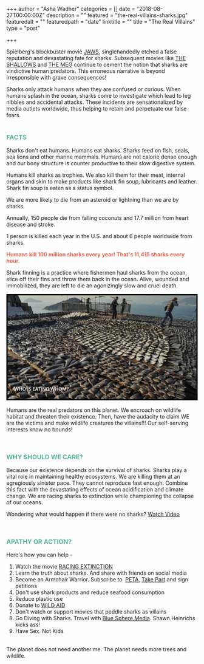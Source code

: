 +++
author = "Asha Wadher"
categories = []
date = "2018-08-27T00:00:00Z"
description = ""
featured = "the-real-villains-sharks.jpg"
featuredalt = ""
featuredpath = "date"
linktitle = ""
title = "The Real Villains"
type = "post"

+++
<p>Spielberg's blockbuster movie <a href="https://www.imdb.com/title/tt0073195/" target="_blank" title="JAWS movie trailer">JAWS</a>, singlehandedly etched a false reputation and devastating fate for sharks. Subsequent movies like <a href="https://www.imdb.com/title/tt4052882/" title="THE SHALLOWS" target="_blank">THE SHALLOWS</a> and <a href="https://www.imdb.com/title/tt4779682/" target="_blank" title="THE MEG">THE MEG</a> continue to cement the notion that sharks are vindictive human predators. This erroneous narrative is beyond irresponsible with grave consequences!
</p>

Sharks only attack humans when they are confused or curious. When humans splash in the ocean, sharks come to investigate which lead to leg nibbles and accidental attacks. These incidents are sensationalized by media outlets worldwide, thus helping to retain and perpetuate our false fears.
<br><br>

<h3 style="color: #56b497"><strong>FACTS</strong></h3>

Sharks don't eat humans. Humans eat sharks.  Sharks feed on fish, seals, sea lions and other marine mammals. Humans are not calorie dense enough and our bony structure is counter productive to their slow digestive system.

Humans kill sharks as trophies. We also kill them for their meat, internal organs and skin to make products like shark fin soup, lubricants and leather. Shark fin soup is eaten as a status symbol.

We are more likely to die from an asteroid or lightning than we are by sharks.

Annually, 150 people die from falling coconuts and 17.7 million from heart disease and stroke.

1 person is killed each year in the U.S. and about 6 people worldwide from sharks.

<strong style="color: #ec644b">Humans kill 100 million sharks every year! That's 11,415 sharks every hour.</strong>

Shark finning is a practice where fishermen haul sharks from the ocean, slice off their fins and throw them back in the ocean. Alive, wounded and immobilized, they are left to die an agonizingly slow and cruel death.

<p class="text-center"><img class="2x text-center" src="/img/twiztedmyrtle/blog/shark-fin-soup-murder.jpg"/></p>

Humans are the real predators on this planet. We encroach on wildlife habitat and threaten their existence. Then, have the audacity to claim WE are the victims and make wildlife creatures the villains!!! Our self-serving interests know no bounds!

<br>
<h3 style="color: #56b497"><strong>WHY SHOULD WE CARE?</strong></h3>

Because our existence depends on the survival of sharks. Sharks play a vital role in maintaining healthy ecosystems. We are killing them at an egregiously sinister pace. They cannot reproduce fast enough. Combine this fact with the devastating effects of ocean acidification and climate change. We are racing sharks to extinction while championing the collapse of our oceans.

Wondering what would happen if there were no sharks? <a href="https://www.youtube.com/watch?v=tAzxkDQFPe0" title="What If There Were No Sharks?" target="_blank">Watch Video</a>

<br>
<h3 style="color: #56b497"><strong>APATHY OR ACTION?</strong></h3>

Here's how you can help -

1. Watch the movie <a href="https://racingextinction.com/film/" target="_blank" title="RACING EXTINCTION">RACING EXTINCTION</a>
2. Learn the truth about sharks. And share with friends on social media
3. Become an Armchair Warrior. Subscribe to  <a href="https://www.peta.org/" target="_blank" title="PETA">PETA</a>, <a href="http://www.takepart.com/index.html" target="_blank" title="Take Part">Take Part</a> and sign petitions
4. Don't use shark products and reduce seafood consumption
5. Reduce plastic use
6. Donate to <a href="https://wildaid.org/" target="_blank" title="WILD AID">WILD AID</a>
7. Don't watch or support movies that peddle sharks as villains
8. Go Diving with Sharks. Travel with <a href="http://www.bluespheremedia.com/" target="_blank" title="Blue Sphere Media">Blue Sphere Media</a>. Shawn Heinrichs kicks ass!
9. Have Sex. Not Kids

<br>
The planet does not need another me. The planet needs more trees and wildlife.


